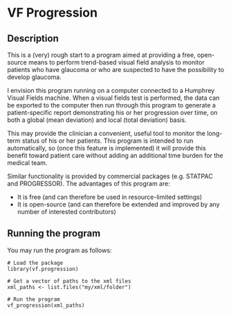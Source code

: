 # VF Progression

## Description
This is a (very) rough start to a program aimed at providing a free, open-source means to perform trend-based visual field analysis to monitor patients who have glaucoma or who are suspected to have the possibility to develop glaucoma.

I envision this program running on a computer connected to a Humphrey Visual Fields machine. When a visual fields test is performed, the data can be exported to the computer then run through this program to generate a patient-specific report demonstrating his or her progression over time, on both a global (mean deviation) and local (total deviation) basis.

This may provide the clinician a convenient, useful tool to monitor the long-term status of his or her patients. This program is intended to run automatically, so (once this feature is implemented) it will provide this benefit toward patient care without adding an additional time burden for the medical team.

Similar functionality is provided by commercial packages (e.g. STATPAC and PROGRESSOR). The advantages of this program are:

- It is free (and can therefore be used in resource-limited settings)
- It is open-source (and can therefore be extended and improved by any number of interested contributors)


## Running the program
You may run the program as follows:

```
# Load the package
library(vf.progression)

# Get a vector of paths to the xml files
xml_paths <- list.files("my/xml/folder")

# Run the program
vf_progression(xml_paths)
```
